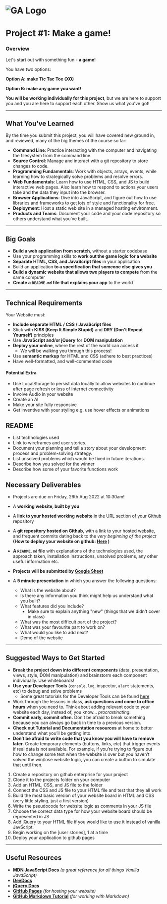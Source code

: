 # ![GA Logo](https://ga-dash.s3.amazonaws.com/production/assets/logo-9f88ae6c9c3871690e33280fcf557f33.png) 

# Project #1:  Make a game!

### Overview

Let's start out with something fun - **a game!**

You have two options:

**Option A: make Tic Tac Toe (XO)**

**Option B: make any game you want!**



**You will be working individually for this project**, but we are here to support you and you are here to support each other. Show us what you've got!

---

## What You've Learned

By the time you submit this project, you will have covered new ground in, and reviewed, many of the big themes of the course so far:

- **Command Line**: Practice interacting with the computer and navigating the filesystem from the command line.
- **Source Control**: Manage and interact with a git repository to store changes to code.
- **Programming Fundamentals**: Work with objects, arrays, events, while learning how to strategically solve problems and resolve errors.
- **Web Fundamentals**: Learn how to use HTML, CSS, and JS to build interactive web pages. Also learn how to respond to actions your users take and the data they input into the browser.
- **Browser Applications**: Dive into JavaScript, and figure out how to use libraries and frameworks to get lots of style and functionality for free.
- **Deployment**: Host a static web site in a managed hosting environment.
- **Products and Teams**: Document your code and your code repository so others understand what you've built.

---

## Big Goals

- **Build a web application from scratch**, without a starter codebase
- Use your programming skills to **work out the game logic for a website**
- **Separate HTML, CSS, and JavaScript files** in your application
- Build an application **to a specification that someone else gives you**
- **Build a dynamic website that allows two players to compete** from the same computer
- **Create a `README.md` file that explains your app** to the world

---

## Technical Requirements

Your Website must:

- **Include separate HTML / CSS / JavaScript files**
- Stick with **KISS (Keep It Simple Stupid)** and **DRY (Don't Repeat Yourself)** principles
- Use **JavaScript and/or jQuery** for **DOM manipulation**
- **Deploy your  online**, where the rest of the world can access it
  - We will be walking you through this process!
- Use **semantic markup** for HTML and CSS (adhere to best practices)
- Have well-formatted, and well-commented code


#### Potential Extra 

- Use LocalStorage to persist data locally to allow websites to continue after page refresh or loss of internet connectivity
- Involve Audio in your website
- Create an AI 
- Make your site fully responsive 
- Get inventive with your styling e.g. use hover effects or animations


## README 

- List technologies used
- Link to wireframes and user stories.
- Document your planning and tell a story about your development process and problem-solving strategy.
- List unsolved problems which would be fixed in future iterations.
- Describe how you solved for the winner
- Describe how some of your favorite functions work

## Necessary Deliverables
* Projects are due on Friday, 26th Aug 2022 at 10:30am!

- A **working website, built by you**
- A **link to your hosted working website** in the URL section of your Github repository
- A **git repository hosted on Github**, with a link to your hosted website, and frequent commits dating back to the _very beginning of the project_ **(How to deploy your website on github: [Here](https://git.generalassemb.ly/SEI-66-Online/SEI-66/tree/master/Projects/Project-1/GitHubDeploy) )** 

- **A `README.md` file** with explanations of the technologies used, the approach taken, installation instructions, unsolved problems, any other useful information etc.

- **Projects will be submitted by [Google Sheet](https://docs.google.com/spreadsheets/d/1aomZtNggeeAoQ7wzkJ5slmp-gLpWmdW5/edit#gid=216824353)**

- A **5 minute presentation** in which you answer the following questions:
  - What is the website about?
  - Is there any information you think might help us understand what you built?
  - What features did you include?
    - Make sure to explain anything "new" (things that we didn't cover in class)
  - What was the most difficult part of the project?
  - What was your favourite part to work on?
  - What would you like to add next?
  - Demo of the website

---

## Suggested Ways to Get Started

- **Break the project down into different components** (data, presentation, views, style, DOM manipulation) and brainstorm each component individually. Use whiteboards!
- **Use your Developer Tools** (`console.log`, inspector, `alert` statements, etc) to debug and solve problems
  - Some great tutorials for the Developer Tools can be found [here](https://developers.google.com/web/tools/chrome-devtools/)
- Work through the lessons in class, **ask questions and come to office hours** when you need to. Think about adding relevant code to your website each day, instead of, you know... _procrastinating_.
- **Commit early, commit often.** Don’t be afraid to break something because you can always go back in time to a previous version.
- **Check out Tutorial and Documentation resources** at home to better understand what you’ll be getting into.
- **Don’t be afraid to write code that you know you will have to remove later.** Create temporary elements (buttons, links, etc) that trigger events if real data is not available. For example, if you’re trying to figure out how to change some text when the website is over but you haven’t solved the win/lose website logic, you can create a button to simulate that until then.

1.  Create a repository on github enterprise for your project
2.  Clone it to the projects folder on your computer
3.  Add an HTML, CSS, and JS file to the folder
4.  Connect the CSS and JS file to your HTML file and test that they all work
5.  Build the most basic version of your website board in HTML and CSS (very little styling, just a first version)
6.  Write the pseudocode for website logic as comments in your JS file
7.  Choose the correct data type for how your website board should be represented in JS
8.  Add jQuery to your HTML file if you would like to use it instead of vanilla JavScript.
9.  Begin working on the [user stories], 1 at a time
10.  Deploy your application to github pages
---

## Useful Resources
- **[MDN JavaScript Docs](https://developer.mozilla.org/en-US/docs/Web/JavaScript)** _(a great reference for all things Vanilla JavaScript)_
- **[DevDocs](https://devdocs.io/)**
- **[jQuery Docs](http://api.jquery.com)**
- **[GitHub Pages](https://pages.github.com)** _(for hosting your website)_
- **[GitHub Markdown Tutorial](https://guides.github.com/features/mastering-markdown/)** _(for working with Markdown)_
